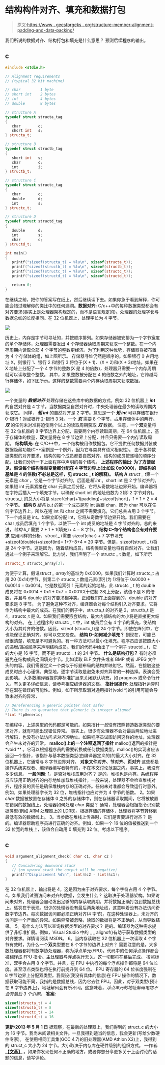 # 结构构件对齐、填充和数据打包

> 原文:[https://www . geesforgeks . org/structure-member-alignment-padding-and-data-packing/](https://www.geeksforgeeks.org/structure-member-alignment-padding-and-data-packing/)

我们所说的数据对齐、结构打包和填充是什么意思？
预测后续程序的输出。

## c

```cpp
#include <stdio.h>

// Alignment requirements
// (typical 32 bit machine)

// char         1 byte
// short int    2 bytes
// int          4 bytes
// double       8 bytes

// structure A
typedef struct structa_tag
{
   char        c;
   short int   s;
} structa_t;

// structure B
typedef struct structb_tag
{
   short int   s;
   char        c;
   int         i;
} structb_t;

// structure C
typedef struct structc_tag
{
   char        c;
   double      d;
   int         s;
} structc_t;

// structure D
typedef struct structd_tag
{
   double      d;
   int         s;
   char        c;
} structd_t;

int main()
{
   printf("sizeof(structa_t) = %lu\n", sizeof(structa_t));
   printf("sizeof(structb_t) = %lu\n", sizeof(structb_t));
   printf("sizeof(structc_t) = %lu\n", sizeof(structc_t));
   printf("sizeof(structd_t) = %lu\n", sizeof(structd_t));

   return 0;
}
```

在继续之前，把你的答案写在纸上，然后继续读下去。如果你急于看到解释，你可能会错过理解你的类比中的任何漏洞。**数据对齐:**
C/c++中的每种数据类型都会有对齐要求(事实上是处理器架构规定的，而不是语言规定的)。处理器的处理字长与数据总线的长度相同。在 32 位机器上，处理字长为 4 字节。

![](img/b8096ff7a76f63b4db72ace1a0a13979.png)

历史上，内存是字节可寻址的，并按顺序排列。如果存储器被安排为一个字节宽度的单个存储体，处理器需要发出 4 个存储器读取周期来获取一个整数。在一个内存周期内读取全部 4 个字节的整数更经济。为了利用这种优势，存储器将被布置为 4 个存储体的组，如上图所示。
存储器寻址仍然是顺序的。如果银行 0 占用地址 X，则银行 1、银行 2 和银行 3 将位于(X + 1)、(X + 2)和(X + 3)地址。如果在 X 地址上分配了一个 4 字节的整数(X 是 4 的倍数)，处理器只需要一个内存周期就可以读取整个整数。
其中，如果整数被分配在 4 的倍数之外的地址，它跨越两行存储体，如下图所示。这样的整数需要两个内存读取周期来获取数据。

![](img/a288596307cf615e2452cb60cd8cfe1a.png)

一个变量的 ***数据对齐*** 处理存储在这些库中的数据的方式。例如 32 位机器上 ***int*** 的自然对齐是 4 字节。当数据类型自然对齐时，中央处理器在最少的读取周期内获取它。
同样， ***短 int*** 的自然对齐是 2 字节。意思是一个 ***短 int*** 可以存储在银行 0-银行 1 对或银行 2-银行 3 对。一个 ***双*** 需要 8 个字节，占用存储体中的两行。 ***双*** 的任何未对准将迫使两个以上的读取周期获取 ***双*** 数据。
注意，一个**双**变量将在 32 位机器的 8 字节边界上分配，需要两个内存读取周期。在 64 位机器上，基于存储体的数量，**双**变量将在 8 字节边界上分配，并且只需要一个内存读取周期。
**结构填充:**
在 C/C++中，一个结构被用作数据包。它不提供任何数据封装或数据隐藏功能(C++案例是一个例外，因为它与类具有语义相似性)。
由于各种数据类型的对齐要求，结构的每个成员都要自然对齐。结构的成员按递增的顺序分配。让我们分析一下上面程序中声明的每个结构。
**上述程序的输出:**
**为了方便起见，假设每个结构类型变量都分配在 4 字节边界上(比如说 0x0000)，即结构的基址是 4 的倍数(不必总是这样，见 structc _ t 的解释)。**
**结构 A**
*struct _ t*第一个元素是 *char* ，它是一个字节对齐的，后面是*短 int* 。short int 是 2 字节对齐的。如果短 int 元素紧接在 char 元素之后分配，它将从奇数地址边界开始。编译器将在字符后插入一个填充字节，以确保 short int 的地址倍数为 2(即 2 字节对齐)。structa_t 的总大小将是 sizeof(char)+1(padding)+sizeof(short)，1 + 1 + 2 = 4 个字节。
**结构 B**
*结构 b_t* 的第一个成员是短 int 后跟 char。因为 char 可以在任何字节边界上，所以在短 int 和 char 之间不需要填充，它们总共占用 3 个字节。下一个成员是 int。如果立即分配 int，它将从奇数字节边界开始。我们需要在 char 成员后填充 1 个字节，以使下一个 int 成员的地址是 4 字节对齐的。总的来说，*结构 b_t* 需要 2 + 1 + 1(填充)+ 4 = 8 字节。
**结构 C–每个结构也会有对齐要求**
应用同样的分析，*struct _ t*需要 sizeof(char) + 7 字节填充+sizeof(double)+sizeof(int)= 1+7+8+4 = 20 字节。但是，sizeof(struct _ t)将是 24 个字节。这是因为，随着结构成员，结构类型变量也将有自然对齐。让我们通过一个例子来理解它。比方说，我们声明了一个 structc _ t 数组，如下所示

```cpp
structc_t structc_array[3];
```

为便于计算，假设*struct _ array*的基址为 0x0000。如果我们计算时 structc_t 占用 20 (0x14)字节，则第二个 structc_t 数组元素(索引为 1)将位于 0x0000 + 0x0014 = 0x0014。它是数组索引 1 元素的起始地址。此 structc _ t 的 double 成员将在 0x0014 + 0x1 + 0x7 = 0x001C(十进制 28)上分配，该值不是 8 的倍数，并且与 double 的对齐要求相冲突。正如我们在上面提到的，double 的对齐要求是 8 字节。
为了避免这种不对齐，编译器会对每个结构引入对齐要求。它将作为结构中最大的成员。在我们的例子中，structa_t 的对齐是 2，structb_t 是 4，structc_t 是 8。如果我们需要嵌套结构，最大内部结构的大小将是直接更大结构的对齐。
在上述程序的 structc _ t 中，int 成员后会有 4 字节的填充，使结构大小为其对齐的倍数。因此，sizeof (structc_t)是 24 个字节。即使在阵列中，它也能保证正确对齐。你可以交叉检查。
**结构 D–如何减少填充？**
到现在，可能已经很清楚，填充是不可避免的。有一种方法可以最小化填充。程序员应该按照大小的递增/递减顺序来声明结构成员。我们的代码中给出了一个例子 structd _ t，它的大小是 16 字节，而不是 structd _ t 的 24 字节。
**什么是结构打包？**
有时必须避免在结构成员之间填充字节。比如读取 ELF 文件头或者 BMP 或者 JPEG 文件头的内容。我们需要定义一个类似于标题布局的结构并映射它。然而，在接触这些成员时应小心谨慎。典型地，逐字节读取是避免未对齐异常的一种选择。表演会受到影响。
大多数编译器提供非标准扩展来关闭默认填充，如 pragmas 或命令行开关。有关更多详细信息，请参考相应编译器的文档。
**指针误操作:**
处理指针运算时存在潜在错误的可能性。例如，如下所示取消对通用指针(void *)的引用可能会导致未对齐的异常，

```cpp
// Dereferencing a generic pointer (not safe)
// There is no guarantee that pGeneric is integer aligned
*(int *)pGeneric;
```

在编程中，上述类型的代码都是可能的。如果指针*一般*没有按照铸造数据类型的要求对齐，就有可能出现错位异常。
事实上，很少有处理器不会对最后两位地址进行解码，也没有办法访问*未对齐的*地址。如果程序员试图访问这样的地址，处理器会产生未对齐的异常。
**malloc()上的一个注释返回了指针**
malloc()返回的指针是 *void ** 。它可以根据程序员的需要转换成任何数据类型。malloc()的实现者应该返回一个指针，该指针与基本数据类型(由编译器定义的)的最大大小对齐。在 32 位机器上，它通常与 8 字节边界对齐。
**对象文件对齐、节对齐、页对齐**
这些都是操作系统实现者、编译器编写者特有的，不在本文讨论范围之内。事实上，我没有多少信息。
**一般问题:**
1。是否对堆栈应用对齐？
是的。堆栈也是内存。系统程序员应该用正确对齐的内存地址加载堆栈指针。一般来说，处理器不会检查堆栈对齐，程序员的责任是确保堆栈内存的正确对齐。任何未对准都会导致运行时意外。
例如，如果处理器字长为 32 位，堆栈指针也应对齐为 4 字节的倍数。
2。如果 *char* 数据被放置在存储体 0 之外的存储体中，则在存储器读取期间，它将被放置在错误的数据线上。处理器如何处理 *char* 类型？
通常，处理器会根据指令识别数据类型(例如 ARM 处理器上的 LDRB)。根据存储的存储体，处理器将字节转移到最低有效的数据线上。
3。当参数在堆栈上传递时，它们是否要进行对齐？
是的。编译器帮助程序员进行正确的对齐。例如，如果一个 16 位的值被推送到一个 32 位宽的堆栈上，该值会自动用 0 填充到 32 位。考虑以下程序。

## c

```cpp
void argument_alignment_check( char c1, char c2 )
{
   // Considering downward stack
   // (on upward stack the output will be negative)
   printf("Displacement %d\n", (int)&c2 - (int)&c1);
}
```

在 32 位机器上，输出将是 4。这是因为由于对齐要求，每个字符占用 4 个字节。
4。如果我们试图访问未对齐的数据，会发生什么？
这取决于处理器架构。如果访问未对齐，处理器会自动发出足够的内存读取周期，并将数据正确打包到数据总线上。惩罚在于表现。很少的处理器没有最后两条地址线，这意味着没有办法访问奇数字节边界。每次数据访问都必须正确对齐(4 字节)。在这种处理器上，未对齐的访问是一个严重的异常。如果异常被忽略，读取的数据将是不正确的，从而导致结果。
5。有什么方法可以查询数据类型的对齐要求？
是的。编译器为这种需求提供了非标准扩展。例如，Visual Studio 中的 _ _ alignof()有助于获取数据类型的对齐要求。详情请阅读 MSDN。
6。当内存读取在 32 位机器上一次读取 4 个字节有效时，为什么一个**双**类型要在 8 个字节的边界上对齐？
需要注意的是，大多数处理器都将有数学协处理器，称为浮点单元(FPU)。代码中的任何浮点操作都会被翻译成 FPU 指令。主处理器与浮点执行无关。这一切都将在幕后完成。
按照标准，双字会占用 8 个字节。并且，在 FPU 中执行的每个浮点操作都将是 64 位长度。甚至浮点类型也将在执行前提升到 64 位。
FPU 寄存器的 64 位长度强制在 8 字节边界上分配双类型。我假设(我没有具体的信息)在 FPU 操作的情况下，数据获取可能不同，我指的是数据总线，因为它去往 FPU。因此，对于双类型(预计在 8 字节边界上)，地址解码会有所不同。这意味着，*浮点单元的地址解码电路不会有最后 3 个引脚*。
**答案:**

```cpp
sizeof(structa_t) = 4
sizeof(structb_t) = 8
sizeof(structc_t) = 24
sizeof(structd_t) = 16
```

**更新:2013 年 5 月 1 日**
据观察，在最新的处理器上，我们得到的 struct_c 的大小为 16 字节。我尚未阅读相关文件。一旦我得到适当的信息，我会更新(写给少数硬件专家)。
在使用相同工具集(GCC 4.7)的旧处理器(AMD Athlon X2)上，我得到的 struct_c 大小为 24 字节。大小取决于内存库在硬件级别的组织方式。
––作者: [**【文基】**](http://www.linkedin.com/in/ramanawithu) 。如果你发现任何不正确的地方，或者你想分享更多关于上面讨论的话题的信息，请写评论。